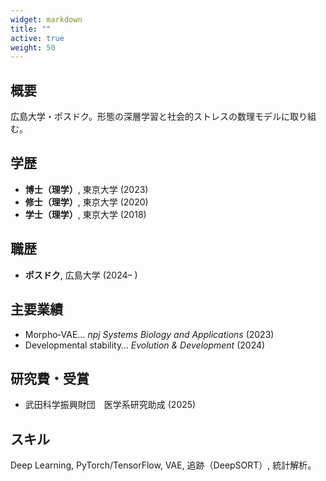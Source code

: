 ```yaml
---
widget: markdown
title: ""
active: true
weight: 50
---
```

## 概要
広島大学・ポスドク。形態の深層学習と社会的ストレスの数理モデルに取り組む。

## 学歴
- **博士（理学）**, 東京大学 (2023)
- **修士（理学）**, 東京大学 (2020)
- **学士（理学）**, 東京大学 (2018)

## 職歴
- **ポスドク**, 広島大学 (2024– )

## 主要業績
- Morpho‑VAE… *npj Systems Biology and Applications* (2023)
- Developmental stability… *Evolution & Development* (2024)

## 研究費・受賞
- 武田科学振興財団　医学系研究助成 (2025)

## スキル
Deep Learning, PyTorch/TensorFlow, VAE, 追跡（DeepSORT）, 統計解析。